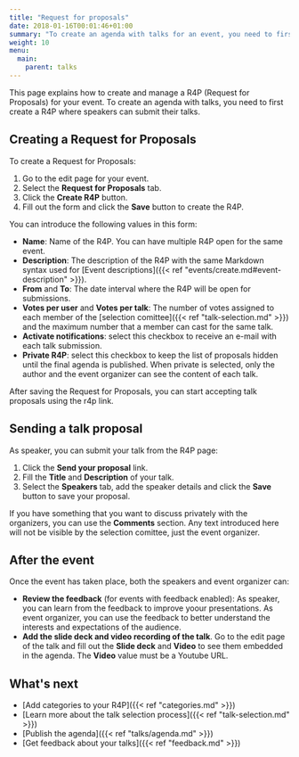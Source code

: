 ```yaml
---
title: "Request for proposals"
date: 2018-01-16T00:01:46+01:00
summary: "To create an agenda with talks for an event, you need to first create a Request for proposals where speakers can submit their talks."
weight: 10
menu:
  main:
    parent: talks
---
```


This page explains how to create and manage a R4P (Request for Proposals) for your event. To create an agenda with talks, you need to first create a R4P where speakers can submit their talks.

## Creating a Request for Proposals

To create a Request for Proposals:

1. Go to the edit page for your event.
2. Select the **Request for Proposals** tab.
3. Click the **Create R4P** button.
4. Fill out the form and click the **Save** button to create the R4P. 

You can introduce the following values in this form:

* **Name**: Name of the R4P. You can have multiple R4P open for the same event.
* **Description**: The description of the R4P with the same Markdown syntax used for [Event descriptions]({{< ref "events/create.md#event-description" >}}).
* **From** and **To**: The date interval where the R4P will be open for submissions.
* **Votes per user** and **Votes per talk**: The number of votes assigned to each member of the [selection comittee]({{< ref "talk-selection.md" >}}) and the maximum number that a member can cast for the same talk. 
* **Activate notifications**: select this checkbox to receive an e-mail with each talk submission.
* **Private R4P**: select this checkbox to keep the list of proposals hidden until the final agenda is published. When private is selected, only the author and the event organizer can see the content of each talk.

After saving the Request for Proposals, you can start accepting talk proposals using the r4p link.

## Sending a talk proposal

As speaker, you can submit your talk from the R4P page:

1. Click the **Send your proposal** link.
2. Fill the **Title** and **Description** of your talk. 
3. Select the **Speakers** tab, add the speaker details and click the **Save** button to save your proposal. 

<aside class="note">
If you have something that you want to discuss privately with the organizers, you can use the <b>Comments</b> section. Any text introduced here will not be visible by the selection comittee, just the event organizer.
</aside>

## After the event

Once the event has taken place, both the speakers and event organizer can:

* **Review the feedback** (for events with feedback enabled): As speaker, you can learn from the feedback to improve yoour presentations. As event organizer, you can use the feedback to better understand the interests and expectations of the audience.
* **Add the slide deck and video recording of the talk**. Go to the edit page of the talk and fill out the **Slide deck** and **Video** to see them embedded in the agenda. The **Video** value must be a Youtube URL.   

## What's next

* [Add categories to your R4P]({{< ref "categories.md" >}})
* [Learn more about the talk selection process]({{< ref "talk-selection.md" >}})
* [Publish the agenda]({{< ref "talks/agenda.md" >}})
* [Get feedback about your talks]({{< ref "feedback.md" >}})